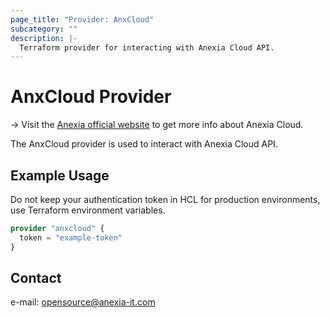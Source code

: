 ```yaml
---
page_title: "Provider: AnxCloud"
subcategory: ""
description: |-
  Terraform provider for interacting with Anexia Cloud API.
---
```


# AnxCloud Provider

-> Visit the [Anexia official website](https://anexia.com/en/) to get more info about Anexia Cloud.

The AnxCloud provider is used to interact with Anexia Cloud API.

## Example Usage

Do not keep your authentication token in HCL for production environments, use Terraform environment variables.

```terraform
provider "anxcloud" {
  token = "example-token"
}
```

## Contact

e-mail: opensource@anexia-it.com